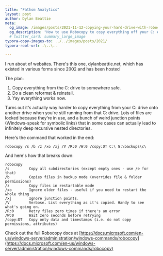```yaml
---
title: "Fathom Analytics"
layout: post
author: Dylan Beattie
meta:
  og_image: /images/posts/2021-11-12-copying-your-hard-drive-with-robocopy.png
  og_description: "How to use Robocopy to copy everything off your C: drive while it's in use."
  # twitter_card: summary_large_image
typora-copy-images-to: ../../images/posts/2021/
typora-root-url: .\..\..

---
```


I run about of websites. There's this one, dylanbeattie.net, which has existed in various forms since 2002 and has been hosted 

The plan:

1. Copy everything from the C: drive to somewhere safe.
2. Do a clean reformat & reinstall.
3. Yay everything works now.

Turns out it's actually way harder to copy everything from your C: drive onto another drive when you're still running from that C: drive. Lots of files are locked because they're in use, and a bunch of weird junction points (Windows-speak for symbolic links) that in some cases can actually lead to infinitely deep recursive nested directories.

Here's the command that worked in the end:

`robocopy /s /b /z /xo /xj /V /R:0 /W:0 /copy:DT C:\ G:\backups\c\`

And here's how that breaks down:

```
robocopy	
/s		   Copy all subdirectories (except empty ones - use /e for that)
/b		   Copies files in backup mode (overrides file & folder permissions)
/z		   Copy files in restartable mode
/xo		   Ignore older files - useful if you need to restart the whole thing
/xj		   Ignore junction points.
/V		   Verbose. List everything as it's copied. Handy to see what's going on.
/R:0	   Retry files zero times if there's an error
/W:0	   Wait zero seconds before retrying
/copy:DT   Copy only data and timestamps (i.e. do not copy permissions, attributes)
```

Check out the full Robocopy docs at [https://docs.microsoft.com/en-us/windows-server/administration/windows-commands/robocopy](https://docs.microsoft.com/en-us/windows-server/administration/windows-commands/robocopy)





